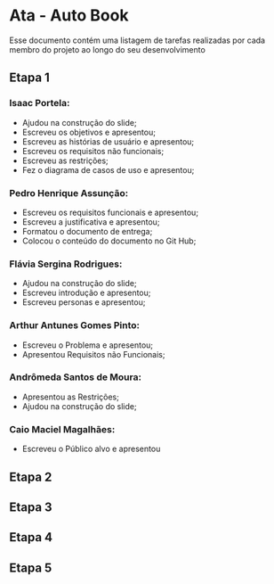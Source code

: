# Ata - Auto Book

Esse documento contém uma listagem de tarefas realizadas por cada membro do projeto ao longo do seu desenvolvimento

## Etapa 1

### Isaac Portela: 
- Ajudou na construção do slide;
- Escreveu os objetivos e apresentou;
- Escreveu as histórias de usuário e apresentou;
- Escreveu os requisitos não funcionais;
- Escreveu as restrições;
- Fez o diagrama de casos de uso e apresentou;

### Pedro Henrique Assunção: 
- Escreveu os requisitos funcionais e apresentou;
- Escreveu a justificativa e apresentou;
- Formatou o documento de entrega;
- Colocou o conteúdo do documento no Git Hub;

### Flávia Sergina Rodrigues:
- Ajudou na construção do slide;
- Escreveu introdução e apresentou;
- Escreveu personas e apresentou;

### Arthur Antunes Gomes Pinto:
- Escreveu o Problema e apresentou;
- Apresentou Requisitos não Funcionais;

### Andrômeda Santos de Moura:
- Apresentou as Restrições;
- Ajudou na construção do slide;

### Caio Maciel Magalhães:
- Escreveu o Público alvo e apresentou 


## Etapa 2

## Etapa 3

## Etapa 4

## Etapa 5
